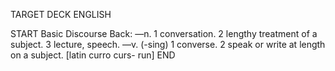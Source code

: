 TARGET DECK
ENGLISH

START
Basic
Discourse
Back: —n. 1 conversation. 2 lengthy treatment of a subject. 3 lecture, speech. —v. (-sing) 1 converse. 2 speak or write at length on a subject. [latin curro curs- run]
END
